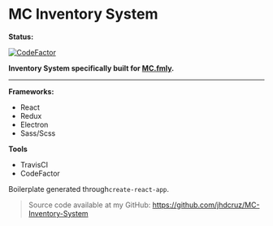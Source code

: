 # MC Inventory System


**Status:**

[![CodeFactor](https://www.codefactor.io/repository/github/jhdcruz/mc-inventory-system/badge?s=7b7898544cfd6571214f45d58af62bd7fb028884)](https://www.codefactor.io/repository/github/jhdcruz/mc-inventory-system) 

**Inventory System specifically built for [MC.fmly](https://www.facebook.com/MC.fmly/).**

</div>

-----

**Frameworks:**
 - React
 - Redux 
 - Electron
 - Sass/Scss
 
**Tools**
 - TravisCI
 - CodeFactor

 Boilerplate generated through`create-react-app`.

> Source code available at my GitHub:
> https://github.com/jhdcruz/MC-Inventory-System
